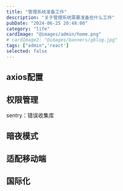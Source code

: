 ```yaml
---
title: "管理系统准备工作"
description: "关于管理系统需要准备些什么工作"
pubDate: "2024-06-25 20:48:00"
category: "life"
cardImage: "@images/admin/home.png"
# cardImage2: "@images/banners/gblog.jpg"
tags: ["admin",'react']
selected: false
---
```


## axios配置

## 权限管理

sentry：错误收集库

## 暗夜模式

## 适配移动端

## 国际化
